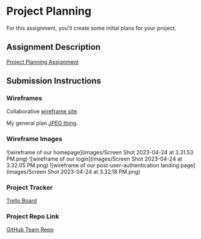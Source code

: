 # Project Planning
For this assignment, you'll create some initial plans for your project.

## Assignment Description
[Project Planning Assignment](https://education.launchcode.org/liftoff/modules/assignments/project-planning)

## Submission Instructions

### Wireframes

Collaborative [wireframe site](https://app.uizard.io/prototypes/PjWwK68v4asnvmYZ8pGg).

My general plan [JPEG thing](https://docs.google.com/document/d/1x_nOkczwqeeU3kRIj4sx_Cl8MLcKNTmTc0RkjAOs0Uk/edit).

### Wireframe Images

![wireframe of our homepage](images/Screen Shot 2023-04-24 at 3.31.53 PM.png)
![wireframe of our login](images/Screen Shot 2023-04-24 at 3.32.05 PM.png)
![wireframe of our post-user-authentication landing page](images/Screen Shot 2023-04-24 at 3.32.18 PM.png)


### Project Tracker

[Trello Board](https://trello.com/b/69tSr3fF/qleanquotes)

### Project Repo Link

[GitHub Team Repo](https://github.com/Apr-23-LC-LiftOff-STL/Liftoff-Team-Christine)
